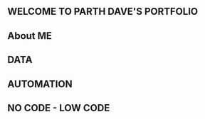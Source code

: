 ## WELCOME TO PARTH DAVE'S PORTFOLIO 

## About ME

## DATA 

## AUTOMATION

## NO CODE - LOW CODE 
